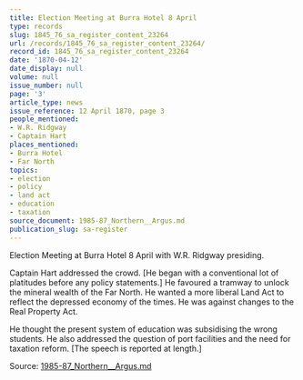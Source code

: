 ```yaml
---
title: Election Meeting at Burra Hotel 8 April
type: records
slug: 1845_76_sa_register_content_23264
url: /records/1845_76_sa_register_content_23264/
record_id: 1845_76_sa_register_content_23264
date: '1870-04-12'
date_display: null
volume: null
issue_number: null
page: '3'
article_type: news
issue_reference: 12 April 1870, page 3
people_mentioned:
- W.R. Ridgway
- Captain Hart
places_mentioned:
- Burra Hotel
- Far North
topics:
- election
- policy
- land act
- education
- taxation
source_document: 1985-87_Northern__Argus.md
publication_slug: sa-register
---
```


Election Meeting at Burra Hotel 8 April with W.R. Ridgway presiding.

Captain Hart addressed the crowd.  [He began with a conventional lot of platitudes before any policy statements.]  He favoured a tramway to unlock the mineral wealth of the Far North.  He wanted a more liberal Land Act to reflect the depressed economy of the times.  He was against changes to the Real Property Act.

He thought the present system of education was subsidising the wrong students.  He also addressed the question of port facilities and the need for taxation reform.  [The speech is reported at length.]

Source: [1985-87_Northern__Argus.md](/downloads/markdown/1985-87_Northern__Argus.md)
